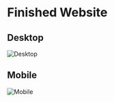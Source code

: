 # Finished Website

## Desktop
![Desktop]('./images/screenshots/Desktop.jpg')

## Mobile
![Mobile]('./images/screenshots/Mobile.jpg')